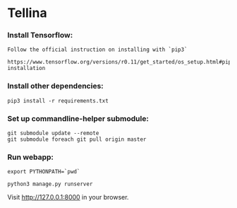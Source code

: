 # Tellina

### Install Tensorflow:

```
Follow the official instruction on installing with `pip3`

https://www.tensorflow.org/versions/r0.11/get_started/os_setup.html#pip-installation
```

### Install other dependencies:

```
pip3 install -r requirements.txt
```

### Set up commandline-helper submodule:

```
git submodule update --remote
git submodule foreach git pull origin master
```

### Run webapp:

```
export PYTHONPATH=`pwd`

python3 manage.py runserver
```
Visit http://127.0.0.1:8000 in your browser.
